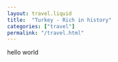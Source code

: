 ```yaml
---
layout: travel.liquid
title:  "Turkey - Rich in history"
categories: ["travel"]
permalink: "/travel.html"
---
```


hello world



